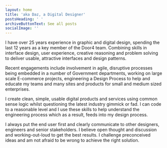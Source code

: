 ```yaml
---
layout: home
title: 'aka Daz, a Digital Designer'
postsHeading: ' '
archiveButtonText: See all posts
socialImage: ''
---
```

I have over 25 years experience in graphic and digital design, spending the last 12 years as a key member of the Door4 team. Combining skills in interface design, user experience, creative reasoning and problem solving to deliver usable, attractive interfaces and design patterns.

Recent engagements include involvement in agile, disruptive processes being embedded in a number of Government departments, working on large scale E-commerce projects, engineering a Design Process to help and educate my teams and many sites and products for small and medium sized enterprises.

I create clean, simple, usable digital products and services using common sense logic whilst questioning the latest industry gimmick or fad. I can code to a reasonable level and I use these skills to help understand the engineering process which as a result, feeds into my design process. 

I always put the end user first and clearly communicate to other designers, engineers and senior stakeholders. I believe open thought and discussion and working-out-loud to get the best results.  I challenge preconceived ideas and am not afraid to be wrong to achieve the right solution.

